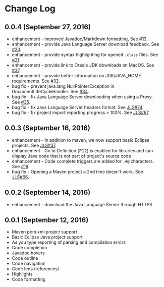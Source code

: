 # Change Log

## 0.0.4 (September 27, 2016)
* enhancement - improved Javadoc/Markdown formatting, See [#13](https://github.com/gorkem/vscode-java/issues/13). 
* enhancement - provide Java Language Server download feedback. See [#20](https://github.com/gorkem/vscode-java/issues/20).
* enhancement - provide syntax highlighting for opened `.class` files. See [#21](https://github.com/gorkem/vscode-java/issues/21).
* enhancement - provide link to Oracle JDK downloads on MacOS. See [#37](https://github.com/gorkem/vscode-java/issues/37).
* enhancement - provide better information on JDK/JAVA_HOME requirements. See [#32](https://github.com/gorkem/vscode-java/issues/32).
* bug fix - prevent java.lang.NullPointerException in DocumentLifeCycleHandler. See [#34](https://github.com/gorkem/vscode-java/issues/34).
* bug fix - fix Java Language Server downloading when using a Proxy. See [#35](https://github.com/gorkem/vscode-java/issues/35).
* bug fix - fix Java Language Server headers format. See [JLS#74](https://github.com/gorkem/java-language-server/issues/74).
* bug fix - fix project import reporting progress > 100%. See [JLS#67](https://github.com/gorkem/java-language-server/issues/67).

## 0.0.3 (September 16, 2016)
* enhancement - In addition to maven, we now support basic Eclipse projects. See [JLS#37](https://github.com/gorkem/java-language-server/issues/37).
* enhancement - Go to Definition (<kbd>F12</kbd>) is enabled for libraries and can display Java code that is not part of project's source code
* enhancement - Code complete triggers are added for `.#@` characters. See [#19](https://github.com/gorkem/vscode-java/issues/19). 
* bug fix - Opening a Maven project a 2nd time doesn't work. See [JLS#66](https://github.com/gorkem/java-language-server/issues/66).

## 0.0.2 (September 14, 2016)
* enhancement - download the Java Language Server through HTTPS.

## 0.0.1 (September 12, 2016)
* Maven pom.xml project support
* Basic Eclipse Java project support 
* As you type reporting of parsing and compilation errors
* Code completion
* Javadoc hovers 
* Code outline
* Code navigation
* Code lens (references)
* Highlights
* Code formatting
